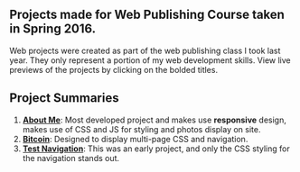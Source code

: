 ## Projects made for Web Publishing Course taken in Spring 2016.
Web projects were created as part of the web publishing class I took last year. They only represent a portion of my web development skills. View live previews of the projects by clicking on the bolded titles.

## Project Summaries
1. [**About Me**](https://github.com/hanneswidrig/school-web-projects/tree/master/aboutme): Most developed project and makes use **responsive** design, makes use of CSS and JS for styling and photos display on site.
2. [**Bitcoin**](https://github.com/hanneswidrig/school-web-projects/tree/master/bitcoin): Designed to display multi-page CSS and navigation.
3. [**Test Navigation**](https://github.com/hanneswidrig/school-web-projects/tree/master/test-navigation): This was an early project, and only the CSS styling for the navigation stands out.
